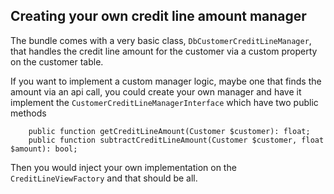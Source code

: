 ## Creating your own credit line amount manager

The bundle comes with a very basic class, `DbCustomerCreditLineManager`, that handles the credit line amount for the
customer via a custom property on the customer table.

If you want to implement a custom manager logic, maybe one that finds the amount via an api call, you could create your
own manager and have it implement the `CustomerCreditLineManagerInterface` which have two public methods
```
    public function getCreditLineAmount(Customer $customer): float;
    public function subtractCreditLineAmount(Customer $customer, float $amount): bool;
```
Then you would inject your own implementation on the `CreditLineViewFactory` and that should be all.

